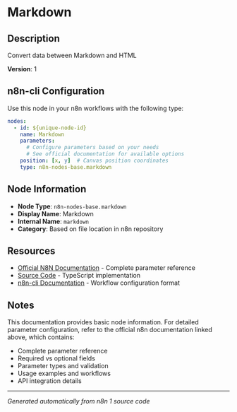 # Markdown

## Description

Convert data between Markdown and HTML

**Version**: 1

## n8n-cli Configuration

Use this node in your n8n workflows with the following type:

```yaml
nodes:
  - id: ${unique-node-id}
    name: Markdown
    parameters:
      # Configure parameters based on your needs
      # See official documentation for available options
    position: [x, y]  # Canvas position coordinates
    type: n8n-nodes-base.markdown
```

## Node Information

- **Node Type**: `n8n-nodes-base.markdown`
- **Display Name**: Markdown
- **Internal Name**: `markdown`
- **Category**: Based on file location in n8n repository

## Resources

- [Official N8N Documentation](https://docs.n8n.io/integrations/builtin/app-nodes/n8n-nodes-base.markdown/) - Complete parameter reference
- [Source Code](https://github.com/n8n-io/n8n/blob/master/packages/nodes-base/nodes/Markdown/Markdown.node.ts) - TypeScript implementation
- [n8n-cli Documentation](https://github.com/edenreich/n8n-cli) - Workflow configuration format

## Notes

This documentation provides basic node information. For detailed parameter configuration, 
refer to the official n8n documentation linked above, which contains:

- Complete parameter reference
- Required vs optional fields
- Parameter types and validation
- Usage examples and workflows
- API integration details

---
*Generated automatically from n8n 1 source code*
